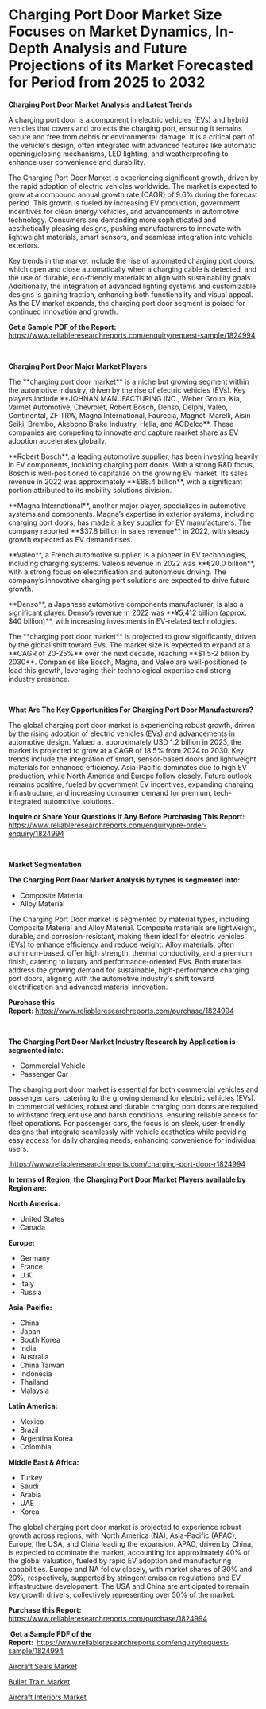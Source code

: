 <p><h1>Charging Port Door Market Size Focuses on Market Dynamics, In-Depth Analysis and Future Projections of its Market Forecasted for Period from 2025 to 2032</h1></p><p><strong>Charging Port Door Market Analysis and Latest Trends</strong></p>
<p><p>A charging port door is a component in electric vehicles (EVs) and hybrid vehicles that covers and protects the charging port, ensuring it remains secure and free from debris or environmental damage. It is a critical part of the vehicle's design, often integrated with advanced features like automatic opening/closing mechanisms, LED lighting, and weatherproofing to enhance user convenience and durability.</p><p>The Charging Port Door Market is experiencing significant growth, driven by the rapid adoption of electric vehicles worldwide. The market is expected to grow at a compound annual growth rate (CAGR) of 9.6% during the forecast period. This growth is fueled by increasing EV production, government incentives for clean energy vehicles, and advancements in automotive technology. Consumers are demanding more sophisticated and aesthetically pleasing designs, pushing manufacturers to innovate with lightweight materials, smart sensors, and seamless integration into vehicle exteriors.</p><p>Key trends in the market include the rise of automated charging port doors, which open and close automatically when a charging cable is detected, and the use of durable, eco-friendly materials to align with sustainability goals. Additionally, the integration of advanced lighting systems and customizable designs is gaining traction, enhancing both functionality and visual appeal. As the EV market expands, the charging port door segment is poised for continued innovation and growth.</p></p>
<p><strong>Get a Sample PDF of the Report:&nbsp;</strong> <a href="https://www.reliableresearchreports.com/enquiry/request-sample/1824994?utm_campaign=8&utm_medium=2&utm_source=Github&utm_content=ia&utm_term=22012025&utm_id=charging-port-door">https://www.reliableresearchreports.com/enquiry/request-sample/1824994</a></p>
<p>&nbsp;</p>
<p><strong>Charging Port Door Major Market Players</strong></p>
<p><p>The **charging port door market** is a niche but growing segment within the automotive industry, driven by the rise of electric vehicles (EVs). Key players include **JOHNAN MANUFACTURING INC., Weber Group, Kia, Valmet Automotive, Chevrolet, Robert Bosch, Denso, Delphi, Valeo, Continental, ZF TRW, Magna International, Faurecia, Magneti Marelli, Aisin Seiki, Brembo, Akebono Brake Industry, Hella, and ACDelco**. These companies are competing to innovate and capture market share as EV adoption accelerates globally.</p><p>**Robert Bosch**, a leading automotive supplier, has been investing heavily in EV components, including charging port doors. With a strong R&D focus, Bosch is well-positioned to capitalize on the growing EV market. Its sales revenue in 2022 was approximately **€88.4 billion**, with a significant portion attributed to its mobility solutions division.</p><p>**Magna International**, another major player, specializes in automotive systems and components. Magna’s expertise in exterior systems, including charging port doors, has made it a key supplier for EV manufacturers. The company reported **$37.8 billion in sales revenue** in 2022, with steady growth expected as EV demand rises.</p><p>**Valeo**, a French automotive supplier, is a pioneer in EV technologies, including charging systems. Valeo’s revenue in 2022 was **€20.0 billion**, with a strong focus on electrification and autonomous driving. The company’s innovative charging port solutions are expected to drive future growth.</p><p>**Denso**, a Japanese automotive components manufacturer, is also a significant player. Denso’s revenue in 2022 was **¥5,412 billion (approx. $40 billion)**, with increasing investments in EV-related technologies.</p><p>The **charging port door market** is projected to grow significantly, driven by the global shift toward EVs. The market size is expected to expand at a **CAGR of 20-25%** over the next decade, reaching **$1.5-2 billion by 2030**. Companies like Bosch, Magna, and Valeo are well-positioned to lead this growth, leveraging their technological expertise and strong industry presence.</p></p>
<p>&nbsp;</p>
<p><strong>What Are The Key Opportunities For Charging Port Door Manufacturers?</strong></p>
<p><p>The global charging port door market is experiencing robust growth, driven by the rising adoption of electric vehicles (EVs) and advancements in automotive design. Valued at approximately USD 1.2 billion in 2023, the market is projected to grow at a CAGR of 18.5% from 2024 to 2030. Key trends include the integration of smart, sensor-based doors and lightweight materials for enhanced efficiency. Asia-Pacific dominates due to high EV production, while North America and Europe follow closely. Future outlook remains positive, fueled by government EV incentives, expanding charging infrastructure, and increasing consumer demand for premium, tech-integrated automotive solutions.</p></p>
<p><strong>Inquire or Share Your Questions If Any Before Purchasing This Report:</strong> <a href="https://www.reliableresearchreports.com/enquiry/pre-order-enquiry/1824994?utm_campaign=8&utm_medium=2&utm_source=Github&utm_content=ia&utm_term=22012025&utm_id=charging-port-door">https://www.reliableresearchreports.com/enquiry/pre-order-enquiry/1824994</a></p>
<p>&nbsp;</p>
<p><strong>Market Segmentation</strong></p>
<p><strong>The Charging Port Door Market Analysis by types is segmented into:</strong></p>
<p><ul><li>Composite Material</li><li>Alloy Material</li></ul></p>
<p><p>The Charging Port Door market is segmented by material types, including Composite Material and Alloy Material. Composite materials are lightweight, durable, and corrosion-resistant, making them ideal for electric vehicles (EVs) to enhance efficiency and reduce weight. Alloy materials, often aluminum-based, offer high strength, thermal conductivity, and a premium finish, catering to luxury and performance-oriented EVs. Both materials address the growing demand for sustainable, high-performance charging port doors, aligning with the automotive industry's shift toward electrification and advanced material innovation.</p></p>
<p><strong>Purchase this Report:&nbsp;</strong><a href="https://www.reliableresearchreports.com/purchase/1824994?utm_campaign=8&utm_medium=2&utm_source=Github&utm_content=ia&utm_term=22012025&utm_id=charging-port-door">https://www.reliableresearchreports.com/purchase/1824994</a></p>
<p>&nbsp;</p>
<p><strong>The Charging Port Door Market Industry Research by Application is segmented into:</strong></p>
<p><ul><li>Commercial Vehicle</li><li>Passenger Car</li></ul></p>
<p><p>The charging port door market is essential for both commercial vehicles and passenger cars, catering to the growing demand for electric vehicles (EVs). In commercial vehicles, robust and durable charging port doors are required to withstand frequent use and harsh conditions, ensuring reliable access for fleet operations. For passenger cars, the focus is on sleek, user-friendly designs that integrate seamlessly with vehicle aesthetics while providing easy access for daily charging needs, enhancing convenience for individual users.</p></p>
<p><a href="https://www.reliableresearchreports.com/charging-port-door-r1824994?utm_campaign=8&utm_medium=2&utm_source=Github&utm_content=ia&utm_term=22012025&utm_id=charging-port-door">&nbsp;https://www.reliableresearchreports.com/charging-port-door-r1824994</a></p>
<p><strong>In terms of Region, the Charging Port Door Market Players available by Region are:</strong></p>
<p>
    <p> <strong> North America: </strong>
        <ul>
            <li>United States</li>
            <li>Canada</li>
        </ul>
        </p> 
    <p> <strong> Europe: </strong>
        <ul>
            <li>Germany</li>
            <li>France</li>
            <li>U.K.</li>
            <li>Italy</li>
            <li>Russia</li>
        </ul>
        </p> 
    <p> <strong> Asia-Pacific: </strong>
        <ul>
            <li>China</li>
            <li>Japan</li>
            <li>South Korea</li>
            <li>India</li>
            <li>Australia</li>
            <li>China Taiwan</li>
            <li>Indonesia</li>
            <li>Thailand</li>
            <li>Malaysia</li>
        </ul>
        </p> 
    <p> <strong> Latin America: </strong>
        <ul>
            <li>Mexico</li>
            <li>Brazil</li>
            <li>Argentina Korea</li>
            <li>Colombia</li>
        </ul>
        </p> 
    <p> <strong> Middle East & Africa: </strong>
        <ul>
            <li>Turkey</li>
            <li>Saudi</li>
            <li>Arabia</li>
            <li>UAE</li>
            <li>Korea</li>
        </ul>
    </p>
    </p>
<p><p>The global charging port door market is projected to experience robust growth across regions, with North America (NA), Asia-Pacific (APAC), Europe, the USA, and China leading the expansion. APAC, driven by China, is expected to dominate the market, accounting for approximately 40% of the global valuation, fueled by rapid EV adoption and manufacturing capabilities. Europe and NA follow closely, with market shares of 30% and 20%, respectively, supported by stringent emission regulations and EV infrastructure development. The USA and China are anticipated to remain key growth drivers, collectively representing over 50% of the market.</p></p>
<p><strong>Purchase this Report: </strong><a href="https://www.reliableresearchreports.com/purchase/1824994?utm_campaign=8&utm_medium=2&utm_source=Github&utm_content=ia&utm_term=22012025&utm_id=charging-port-door">https://www.reliableresearchreports.com/purchase/1824994</a></p>
<p>&nbsp;<strong>Get a Sample PDF of the Report:&nbsp;&nbsp;</strong><a href="https://www.reliableresearchreports.com/enquiry/request-sample/1824994?utm_campaign=8&utm_medium=2&utm_source=Github&utm_content=ia&utm_term=22012025&utm_id=charging-port-door">https://www.reliableresearchreports.com/enquiry/request-sample/1824994</a></p>
<p><strong></strong></p>
<p><p><a href="https://github.com/toldenargelia86/Market-Research-Report-List-1/blob/main/aircraft-seals-market.md?utm_campaign=8&utm_medium=2&utm_source=Github&utm_content=ia&utm_term=22012025&utm_id=charging-port-door">Aircraft Seals Market</a></p><p><a href="https://github.com/tashiafun920/Market-Research-Report-List-1/blob/main/bullet-train-market.md?utm_campaign=8&utm_medium=2&utm_source=Github&utm_content=ia&utm_term=22012025&utm_id=charging-port-door">Bullet Train Market</a></p><p><a href="https://github.com/bornergabrielle89/Market-Research-Report-List-1/blob/main/aircraft-interiors-market.md?utm_campaign=8&utm_medium=2&utm_source=Github&utm_content=ia&utm_term=22012025&utm_id=charging-port-door">Aircraft Interiors Market</a></p></p>